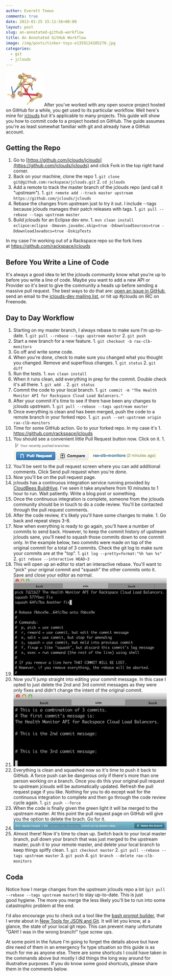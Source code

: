 ```yaml
---
author: Everett Toews
comments: true
date: 2013-01-25 15:11:56+00:00
layout: post
slug: an-annotated-github-workflow
title: An Annotated GitHub Workflow
image: /img/posts/tinker-toys-e1359124105270.jpg
categories:
  - git
  - jclouds
---
```


<img class="img-right" src="/img/posts/tinker-toys-e1359124105270.jpg"/>After you've worked with any open source project hosted on GitHub for a while, you get used to its particular workflow. Well here's mine for [jclouds](http://www.jclouds.org/) but it's applicable to many projects. This guide will show you how to commit code to a project hosted on GitHub. The guide assumes you're as least somewhat familiar with git and already have a GitHub account.

<!--more-->

## Getting the Repo

  1. Go to [https://github.com/jclouds/jclouds](https://github.com/jclouds/jclouds) and click Fork in the top right hand corner.
  2. Back on your machine, clone the repo
    1. `git clone git@github.com:rackspace/jclouds.git`
    2. `cd jclouds`
  3. Add a remote to track the master branch of the jclouds repo (and call it "upstream").
    1. `git remote add --track master upstream https://github.com/jclouds/jclouds`
  4. Rebase the changes from upstream just to try it out. I include --tags because jclouds manages their patch releases with tags.
    1. `git pull --rebase --tags upstream master`
  5. Build jclouds for an Eclipse dev env.
    1. `mvn clean install eclipse:eclipse -Dmaven.javadoc.skip=true -DdownloadSources=true -DdownloadJavadocs=true -DskipTests`

In my case I'm working out of a Rackspace repo so the fork lives at https://github.com/rackspace/jclouds

## Before You Write a Line of Code

It's always a good idea to let the jclouds community know what you're up to before you write a line of code. Maybe you want to add a new API or Provider so it's best to give the community a heads up before sending a massive pull request. The best ways to do that are: [open an issue in GitHub](https://github.com/jclouds/jclouds/issues), send an email to the [jclouds-dev mailing list](https://groups.google.com/forum/?fromgroups#!forum/jclouds-dev), or hit up #jclouds on IRC on Freenode.

## Day to Day Workflow

  1. Starting on my master branch, I always rebase to make sure I'm up-to-date.
    1. `git pull --rebase --tags upstream master`
    2. `git push`
  2. Start a new branch for a new feature.
    1. `git checkout -b rax-clb-monitors`
  3. Go off and write some code.
  4. When you're done, check to make sure you changed what you thought you changed. Remove and superflous changes.
    1. `git status`
    2. `git diff`
  5. Run the tests.
    1. `mvn clean install`
  6. When it runs clean, add everything in prep for the commit. Double check it's all there.
    1. `git add .`
    2. `git status`
  7. Commit the code to your local branch.
    1. `git commit -m "The Health Monitor API for Rackspace Cloud Load Balancers."`
  8. After your commit it's time to see if there have been any changes to jclouds upstream.
    1. `git pull --rebase --tags upstream master`
  9. Once everything is clean and has been merged, push the code to a remote branch in your forked repo.
    1. `git push --set-upstream origin rax-clb-monitors`
  10. Time for some GitHub action. Go to your forked repo. In my case it's
    1. https://github.com/rackspace/jclouds
  11. You should see a convenient little Pull Request button now. Click on it.
    1. [![Pull Request](/img/posts/pr.png)](/img/posts/pr.png)
  12. You'll be sent to the pull request screen where you can add additional comments. Click Send pull request when you're done.
  13. Now you'll be on the pull request page.
  14. jclouds has a continuous integration service running provided by [CloudBees BuildHive](https://buildhive.cloudbees.com/). I've seen it take anywhere from 10 minutes to 1 hour to run. Wait patiently. Write a blog post or something.
  15. Once the continuous integration is complete, someone from the jclouds community should be in touch to do a code review. You'll be contacted through the pull request comments.
  16. After the code review, it's likely you'll have some changes to make.
    1. Go back and repeat steps 3-8.
  17. Now when everything is ready to go again, you'll have a number of commits to send back. However, to keep the commit history of upstream jclouds sane, you'll need to squash those commits down to one commit only. In the example below, two commits were made on top of the original commit for a total of 3 commits. Check the git log to make sure your commits are at the "top".
    1. `git log --pretty=format:"%h %an %s"`
    2. `git rebase --interactive HEAD~3`
  18. This will open up an editor to start an interactive rebase. You'll want to "pick" your original commit and "squash" the other commits onto it. Save and close your editor as normal.
  19. [![squash](/img/posts/squash-e1359038019463.png)](/img/posts/squash-e1359038019463.png)
  20. Now you'll jump straight into editing your commit message. In this case I opted to just delete the 2nd and 3rd commit messages as they were only fixes and didn't change the intent of the original commit.
  21. [![edit commit messages](/img/posts/rebase.png)](/img/posts/rebase.png)
  22. Everything is clean and squashed now so it's time to push it back to GitHub. A force push can be dangerous only if there's more than one person working on a branch. Once you do this your original pull request to upstream jclouds will be automatically updated. Refresh the pull request page if you like. Nothing for you to do except wait for the continuous integration to complete and then go through the code review cycle again.
    1. `git push --force`
  23. When the code is finally given the green light it will be merged to the upstream master. At this point the pull request page on GitHub will give you the option to delete the brach. Go for it.
  24. [![delete branch](/img/posts/delete-branch1.png)](/img/posts/delete-branch1.png)
  25. Almost there! Now it's time to clean up. Switch back to your local master branch, pull down your branch that was just merged to the upstream master, push it to your remote master, and delete your local branch to keep things spiffy clean.
    1. `git checkout master`
    2. `git pull --rebase --tags upstream master`
    3. `git push`
    4. `git branch --delete rax-clb-monitors`

## Coda

Notice how I merge changes from the upstream jclouds repo a lot (`git pull --rebase --tags upstream master`) to stay up-to-date. This is just good hygiene. The more you merge the less likely you'll be to run into some catastrophic problem at the end.

I'd also encourage you to check out a tool like the [bash prompt builder](http://andrewray.me/bash-prompt-builder/index.html), that I wrote about in [New Tools for JSON and Git](http://blog./img/posts.com/category/git/). It will let you know, at a glance, the state of your local git repo. This can prevent many unfortunate "GAH! I was in the wrong branch!" type screw ups.

At some point in the future I'm going to forget the details above but have dire need of them in an emergency fix type situation so this guide is as much for me as anyone else. There are some shortcuts I could have taken in the commands above but mostly I did things the long way around for illustrative purposes. If you do know some good shortcuts, please share them in the comments below.
